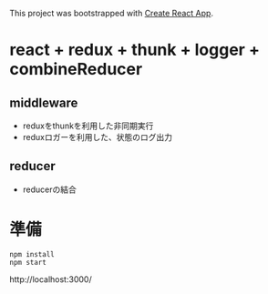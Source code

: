 This project was bootstrapped with [Create React App](https://github.com/facebookincubator/create-react-app).

# react + redux + thunk + logger + combineReducer

## middleware
* reduxをthunkを利用した非同期実行
* reduxロガーを利用した、状態のログ出力

## reducer
* reducerの結合


# 準備

```
npm install
npm start
```

http://localhost:3000/
